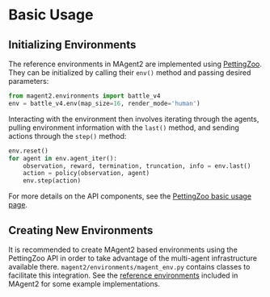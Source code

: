 # Basic Usage

## Initializing Environments

The reference environments in MAgent2 are implemented using [PettingZoo](https://github.com/Farama-Foundation/PettingZoo). They can be initialized by calling their `env()` method and passing desired parameters:

```python
from magent2.environments import battle_v4
env = battle_v4.env(map_size=16, render_mode='human')
```

Interacting with the environment then involves iterating through the agents, pulling environment information with the `last()` method, and sending actions through the `step()` method:

``` python
env.reset()
for agent in env.agent_iter():
    observation, reward, termination, truncation, info = env.last()
    action = policy(observation, agent)
    env.step(action)
```

For more details on the API components, see the [PettingZoo basic usage page](https://pettingzoo.farama.org/content/basic_usage/).


## Creating New Environments

It is recommended to create MAgent2 based environments using the PettingZoo API in order to take advantage of the multi-agent infrastructure available there. `magent2/environments/magent_env.py` contains classes to facilitate this integration. See the [reference environments](https://github.com/Farama-Foundation/MAgent2/tree/main/magent2/environments) included in MAgent2 for some example implementations.
